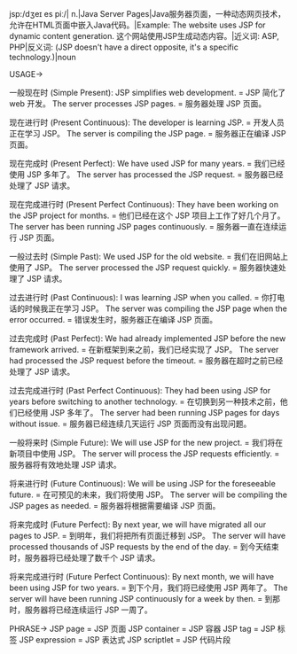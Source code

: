 jsp:/dʒeɪ es piː/| n.|Java Server Pages|Java服务器页面，一种动态网页技术，允许在HTML页面中嵌入Java代码。|Example:  The website uses JSP for dynamic content generation.  这个网站使用JSP生成动态内容。|近义词: ASP, PHP|反义词:  (JSP doesn't have a direct opposite, it's a specific technology.)|noun


USAGE->

一般现在时 (Simple Present):
JSP simplifies web development. = JSP 简化了 web 开发。
The server processes JSP pages. = 服务器处理 JSP 页面。

现在进行时 (Present Continuous):
The developer is learning JSP. = 开发人员正在学习 JSP。
The server is compiling the JSP page. = 服务器正在编译 JSP 页面。

现在完成时 (Present Perfect):
We have used JSP for many years. = 我们已经使用 JSP 多年了。
The server has processed the JSP request. = 服务器已经处理了 JSP 请求。

现在完成进行时 (Present Perfect Continuous):
They have been working on the JSP project for months. = 他们已经在这个 JSP 项目上工作了好几个月了。
The server has been running JSP pages continuously. = 服务器一直在连续运行 JSP 页面。

一般过去时 (Simple Past):
We used JSP for the old website. = 我们在旧网站上使用了 JSP。
The server processed the JSP request quickly. = 服务器快速处理了 JSP 请求。

过去进行时 (Past Continuous):
I was learning JSP when you called. = 你打电话的时候我正在学习 JSP。
The server was compiling the JSP page when the error occurred. = 错误发生时，服务器正在编译 JSP 页面。

过去完成时 (Past Perfect):
We had already implemented JSP before the new framework arrived. = 在新框架到来之前，我们已经实现了 JSP。
The server had processed the JSP request before the timeout. = 服务器在超时之前已经处理了 JSP 请求。

过去完成进行时 (Past Perfect Continuous):
They had been using JSP for years before switching to another technology. =  在切换到另一种技术之前，他们已经使用 JSP 多年了。
The server had been running JSP pages for days without issue. = 服务器已经连续几天运行 JSP 页面而没有出现问题。

一般将来时 (Simple Future):
We will use JSP for the new project. = 我们将在新项目中使用 JSP。
The server will process the JSP requests efficiently. = 服务器将有效地处理 JSP 请求。

将来进行时 (Future Continuous):
We will be using JSP for the foreseeable future. = 在可预见的未来，我们将使用 JSP。
The server will be compiling the JSP pages as needed. = 服务器将根据需要编译 JSP 页面。

将来完成时 (Future Perfect):
By next year, we will have migrated all our pages to JSP. = 到明年，我们将把所有页面迁移到 JSP。
The server will have processed thousands of JSP requests by the end of the day. = 到今天结束时，服务器将已经处理了数千个 JSP 请求。

将来完成进行时 (Future Perfect Continuous):
By next month, we will have been using JSP for two years. = 到下个月，我们将已经使用 JSP 两年了。
The server will have been running JSP continuously for a week by then. = 到那时，服务器将已经连续运行 JSP 一周了。


PHRASE->
JSP page = JSP 页面
JSP container = JSP 容器
JSP tag = JSP 标签
JSP expression = JSP 表达式
JSP scriptlet = JSP 代码片段
